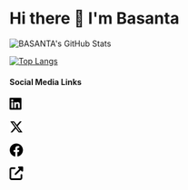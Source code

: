# Hi there 👋 I'm Basanta

<!--
**basantakakoti/basantakakoti** is a ✨ _special_ ✨ repository because its `README.md` (this file) appears on your GitHub profile.

Here are some ideas to get you started:

- 🔭 I’m currently working on ...
- 🌱 I’m currently learning ...
- 👯 I’m looking to collaborate on ...
- 🤔 I’m looking for help with ...
- 💬 Ask me about ...
- 📫 How to reach me: ...
- 😄 Pronouns: ...
- ⚡ Fun fact: ...
-->
![BASANTA's GitHub Stats](https://github-readme-stats.vercel.app/api?username=basantakakoti&theme=default&show_icons=true)

[![Top Langs](https://github-readme-stats.vercel.app/api/top-langs/?username=basantakakoti&layout=compact)](https://github.com/basantakakoti/github-readme-stats)

#### Social Media Links

<!-- display the social media buttons in your README -->

[![alt text][1.1]][1]

[![alt text][2.1]][2]

[![alt text][3.1]][3]

[![alt text][4.1]][4]

<!-- links to social media icons -->

[1.1]: https://raw.githubusercontent.com/basantakakoti/basantakakoti/95f53b123644b4545b59e470e59059d607cb23c0/Icons/linkedin.svg

[2.1]: https://raw.githubusercontent.com/basantakakoti/basantakakoti/256dda95570de64f1625c6ef596b87d0ac530f23/Icons/x-twitter.svg

[3.1]: https://raw.githubusercontent.com/basantakakoti/basantakakoti/95f53b123644b4545b59e470e59059d607cb23c0/Icons/facebook.svg

[4.1]: https://raw.githubusercontent.com/basantakakoti/basantakakoti/95f53b123644b4545b59e470e59059d607cb23c0/Icons/up-right-from-square.svg

<!-- links to My social media accounts -->

[1]: https://www.linkedin.com/in/basantakakoti

[2]: https://twitter.com/bkakoti07

[3]: https://www.facebook.com/bkakoti07

[4]: https://www.scisdom.com
